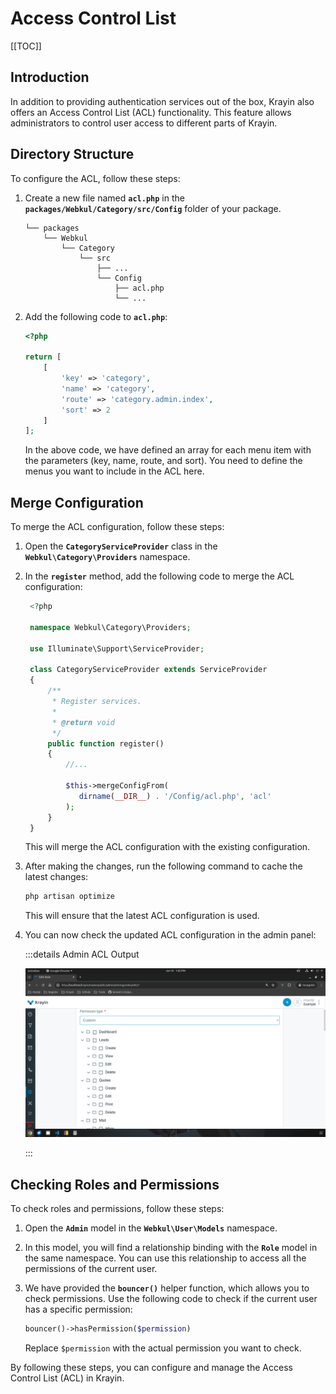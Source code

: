 # Access Control List

[[TOC]]

## Introduction

In addition to providing authentication services out of the box, Krayin also offers an Access Control List (ACL) functionality. This feature allows administrators to control user access to different parts of Krayin.

## Directory Structure

To configure the ACL, follow these steps:

1. Create a new file named **`acl.php`** in the **`packages/Webkul/Category/src/Config`** folder of your package. 

   ```
   └── packages
       └── Webkul
           └── Category
               └── src
                   ├── ...
                   └── Config
                       ├── acl.php
                       └── ...
   ```

2. Add the following code to **`acl.php`**:

   ```php
   <?php

   return [
       [
           'key' => 'category',
           'name' => 'category',
           'route' => 'category.admin.index',
           'sort' => 2
       ]
   ];
   ```

   In the above code, we have defined an array for each menu item with the parameters (key, name, route, and sort). You need to define the menus you want to include in the ACL here.

## Merge Configuration

To merge the ACL configuration, follow these steps:

1. Open the **`CategoryServiceProvider`** class in the **`Webkul\Category\Providers`** namespace.

2. In the **`register`** method, add the following code to merge the ACL configuration:

   ```php
    <?php

    namespace Webkul\Category\Providers;

    use Illuminate\Support\ServiceProvider;

    class CategoryServiceProvider extends ServiceProvider
    {
        /**
         * Register services.
         *
         * @return void
         */
        public function register()
        {
            //...
            
            $this->mergeConfigFrom(
               dirname(__DIR__) . '/Config/acl.php', 'acl'
            );
        }
    }
    ```

   This will merge the ACL configuration with the existing configuration.

3. After making the changes, run the following command to cache the latest changes:

   ```bash
   php artisan optimize
   ```

   This will ensure that the latest ACL configuration is used.

4. You can now check the updated ACL configuration in the admin panel:

   :::details Admin ACL Output

   ![Admin ACL Output](../../assets/images/package-development/admin-acl.png)

   :::

## Checking Roles and Permissions

To check roles and permissions, follow these steps:

1. Open the **`Admin`** model in the **`Webkul\User\Models`** namespace.

2. In this model, you will find a relationship binding with the **`Role`** model in the same namespace. You can use this relationship to access all the permissions of the current user.

3. We have provided the **`bouncer()`** helper function, which allows you to check permissions. Use the following code to check if the current user has a specific permission:

   ```php
   bouncer()->hasPermission($permission)
   ```

   Replace `$permission` with the actual permission you want to check.

By following these steps, you can configure and manage the Access Control List (ACL) in Krayin.
